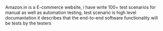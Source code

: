 Amazon.in is a E-commerce website, i have write 100+ test scenarios for manual as well as automation testing,  test scenario is high level documantation it describes that the end-to-end software functionality will be tests by the testers
